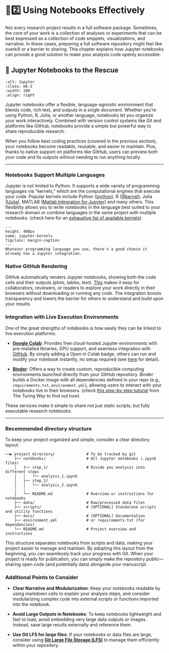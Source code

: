 # 📘2️⃣ Using Notebooks Effectively

Not every research project results in a full software package. Sometimes, the core of your work is a collection of analyses or experiments that can be best expressed as a collection of code snippets, visualizations, and narrative. In these cases, preparing a full software repository might feel like overkill or a barrier to sharing. This chapter explains how Jupyter notebooks can provide a good solution to make your analysis code openly accessible.

## 🚀 Jupyter Notebooks to the Rescue

```{image} /assets/jupyter-logo.png
:alt: Jupyter
:class: mb-2
:width: 200
:align: right
```

Jupyter notebooks offer a flexible, language-agnostic environment that blends code, rich text, and outputs in a single document. Whether you’re using Python, R, Julia, or another language, notebooks let you organize your work interactively. Combined with version control systems like Git and platforms like GitHub, notebooks provide a simple but powerful way to share reproducible research.

When you follow best coding practices (covered in the previous section), your notebooks become readable, reusable, and easier to maintain. Plus, thanks to native support on platforms like GitHub, users can preview both your code and its outputs without needing to run anything locally.

---

### Notebooks Support Multiple Languages

Jupyter is not limited to Python. It supports a wide variety of programming languages via "kernels," which are the computational engines that execute your code. Popular kernels include Python ([ipython](https://ipython.readthedocs.io/en/stable/install/kernel_install.html)), R ([IRkernel](https://irkernel.github.io/installation/)), Julia ([IJulia](https://julialang.github.io/IJulia.jl/stable/)), MATLAB ([Matlab Integration for Jupyter](https://au.mathworks.com/help/cloudcenter/ug/run-matlab-in-jupyter.html)) and many others. This flexibility allows you to write notebooks in the language best suited to your research domain or combine languages in the same project with multiple notebooks. (check here for an [exhaustive list of available kernels](https://gist.github.com/chronitis/682c4e0d9f663e85e3d87e97cd7d1624))


```{figure} /assets/jlab-launcher.png
---
height: 400px
name: jupyter-kernels
figclass: margin-caption
---
Whatever programming language you use, there's a good chance it already has a Jupyter integration.
```

### Native GitHub Rendering

GitHub automatically renders Jupyter notebooks, showing both the code cells and their outputs (plots, tables, text). [This](https://github.blog/news-insights/product-news/github-jupyter-notebooks-3/) makes it easy for collaborators, reviewers, or readers to explore your work directly in their browsers without downloading or running any code. The integration boosts transparency and lowers the barrier for others to understand and build upon your results.

### Integration with Live Execution Environments

One of the great strengths of notebooks is how easily they can be linked to live execution platforms:

- [**Google Colab**](https://colab.google/): Provides free cloud-hosted Jupyter environments with pre-installed libraries, GPU support, and seamless integration with [GitHub](https://colab.research.google.com/github/googlecolab/colabtools/blob/master/notebooks/colab-github-demo.ipynb). By simply adding a *Open in Colab* badge, others can run and modify your notebook instantly, no setup required (see [here](https://colab.research.google.com/github/googlecolab/colabtools/blob/master/notebooks/colab-github-demo.ipynb) for detail).

- [**Binder**](https://mybinder.org/): Offers a way to create custom, reproducible computing environments launched directly from your GitHub repository. Binder builds a Docker image with all dependencies defined in your repo (e.g., `requirements.txt`, `environment.yml`), allowing users to interact with your notebooks live in their browsers. (check [this step-by-step tutorial](https://book.the-turing-way.org/communication/binder/zero-to-binder) from The Turing Way to find out how)

These services make it simple to share not just static scripts, but fully executable research notebooks.

---

### Recommended directory structure

To keep your project organized and simple, consider a clear directory layout:

```{code-block} bash
──▶ project_directory/              # To be tracked by git
    ├── notebooks/                  # All Jupyter notebooks (.ipynb files)
    │   ├── step_1/                 # Divide you analysis into different steps
    │   │   └── analysis_1.ipynb
    │   ├── step_2/
    │   │   └── analysis_2.ipynb
    ┆   ┆
    │   └── README.md               # Overview or instructions for notebooks
    ├── data/                       # Raw/processed data files
    ├── scripts/                    # [OPTIONAL] Standalone scripts and utility functions
    ├── docs/                       # [OPTIONAL] Documentation
    ├── environment.yml             # or requirements.txt (for dependencies)
    └── README.md                   # Project overview and instructions
```

This structure separates notebooks from scripts and data, making your project easier to manage and maintain. By adopting this layout from the beginning, you can seamlessly track your progress with Git. When your project is ready for publication, you can simply make the repository public—sharing open code (and potentially data) alongside your manuscript.

### Additional Points to Consider

- **Clear Narrative and Modularization**: Keep your notebooks readable by using markdown cells to explain your analysis steps, and consider modularizing complex code into external scripts or functions imported into the notebook.

- **Avoid Large Outputs in Notebooks**: To keep notebooks lightweight and fast to load, avoid embedding very large data outputs or images. Instead, save large results externally and reference them.

- **Use Git LFS for large files**: If your notebooks or data files are large, consider using [**Git Large File Storage (LFS)**](https://docs.github.com/en/repositories/working-with-files/managing-large-files/about-git-large-file-storage) to manage them efficiently within your repository.

